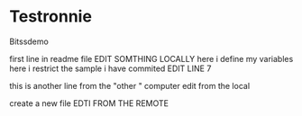 # Testronnie
Bitssdemo

first line in readme file EDIT SOMTHING LOCALLY
here i define my variables
here i restrict the sample
i have commited EDIT LINE 7 

this is another line from the "other " computer edit from the local

create a new file EDTI FROM THE REMOTE
